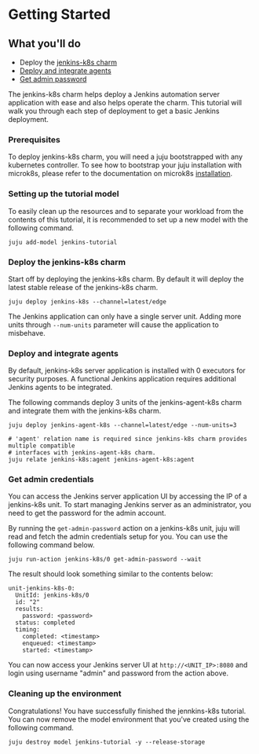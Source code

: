 # Getting Started

## What you'll do

- Deploy the [jenkins-k8s charm](https://charmhub.io/jenkins-k8s)
- [Deploy and integrate agents](#deploy-and-relate-agents)
- [Get admin password](#get-admin-password)

The jenkins-k8s charm helps deploy a Jenkins automation server application with ease and
also helps operate the charm. This
tutorial will walk you through each step of deployment to get a basic Jenkins deployment.

### Prerequisites

To deploy jenkins-k8s charm, you will need a juju bootstrapped with any kubernetes controller.
To see how to bootstrap your juju installation with microk8s, please refer to the documentation
on microk8s [installation](https://juju.is/docs/olm/microk8s).

### Setting up the tutorial model

To easily clean up the resources and to separate your workload from the contents of this tutorial,
it is recommended to set up a new model with the following command.

```
juju add-model jenkins-tutorial
```

### Deploy the jenkins-k8s charm

Start off by deploying the jenkins-k8s charm. By default it will deploy the latest stable release
of the jenkins-k8s charm.

```
juju deploy jenkins-k8s --channel=latest/edge
```

The Jenkins application can only have a single server unit. Adding more units through `--num-units`
parameter will cause the application to misbehave.

### Deploy and integrate agents

By default, jenkins-k8s server application is installed with 0 executors for security purposes.
A functional Jenkins application requires additional Jenkins agents to be integrated.

The following commands deploy 3 units of the jenkins-agent-k8s charm and integrate them with the
jenkins-k8s charm.

```
juju deploy jenkins-agent-k8s --channel=latest/edge --num-units=3

# 'agent' relation name is required since jenkins-k8s charm provides multiple compatible
# interfaces with jenkins-agent-k8s charm.
juju relate jenkins-k8s:agent jenkins-agent-k8s:agent
```

### Get admin credentials

You can access the Jenkins server application UI by accessing the IP of a jenkins-k8s unit. To
start managing Jenkins server as an administrator, you need to get the password for the admin
account.

By running the `get-admin-password` action on a jenkins-k8s unit, juju will read and fetch the
admin credentials setup for you. You can use the following command below.

```
juju run-action jenkins-k8s/0 get-admin-password --wait
```

The result should look something similar to the contents below:

```
unit-jenkins-k8s-0:
  UnitId: jenkins-k8s/0
  id: "2"
  results:
    password: <password>
  status: completed
  timing:
    completed: <timestamp>
    enqueued: <timestamp>
    started: <timestamp>
```

You can now access your Jenkins server UI at `http://<UNIT_IP>:8080` and login using username
"admin" and password from the action above.

### Cleaning up the environment

Congratulations! You have successfully finished the jennkins-k8s tutorial. You can now remove the
model environment that you’ve created using the following command.

```
juju destroy model jenkins-tutorial -y --release-storage
```
